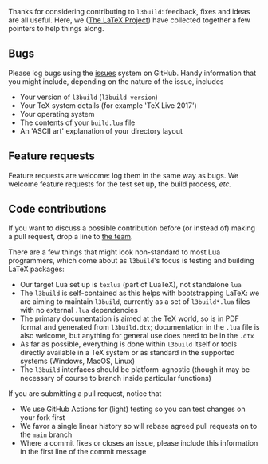 Thanks for considering contributing to `l3build`: feedback, fixes and ideas are
all useful. Here, we ([The LaTeX Project](https://www.latex-project.org)) have
collected together a few pointers to help things along.

## Bugs

Please log bugs using the [issues](https://github.com/latex3/l3build/issues)
system on GitHub. Handy information that you might
include, depending on the nature of the issue, includes

- Your version of `l3build` (`l3build version`)
- Your TeX system details (for example 'TeX Live 2017')
- Your operating system
- The contents of your `build.lua` file
- An 'ASCII art' explanation of your directory layout

## Feature requests

Feature requests are welcome: log them in the same way as bugs.
We welcome feature requests for the test set up,
the build process, _etc._

## Code contributions

If you want to discuss a possible contribution before (or instead of)
making a pull request, drop a line to
[the team](mailto:latex-team@latex-project.org).

There are a few things that might look non-standard to most Lua programmers,
which come about as `l3build`'s focus is testing and building LaTeX packages:

- Our target Lua set up is `texlua` (part of LuaTeX), not standalone `lua`
- The `l3build` is self-contained as this helps with bootstrapping LaTeX:
  we are aiming to maintain `l3build`, currently as a set of `l3build*.lua`
  files with no external `.lua` dependencies
- The primary documentation is aimed at the TeX world, so is in PDF format
  and generated from `l3build.dtx`; documentation in the `.lua` file is
  also welcome, but anything for general use does need to be in the `.dtx`
- As far as possible, everything is done within `l3build` itself or tools
  directly available in a TeX system or as standard in the supported
  systems (Windows, MacOS, Linux)
- The `l3build` interfaces should be platform-agnostic (though it may be
  necessary of course to branch inside particular functions)

If you are submitting a pull request, notice that

- We use GitHub Actions for (light) testing so you can test changes on your
  fork first
- We favor a single linear history so will rebase agreed pull requests on to
  the `main` branch
- Where a commit fixes or closes an issue, please include this information
  in the first line of the commit message
